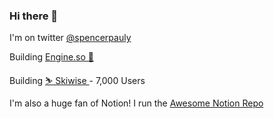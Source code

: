 ### Hi there 👋

I'm on twitter [@spencerpauly](https://twitter.com/SpencerPauly)

Building [Engine.so 🚂](https://engine.so)

Building [ ⛷️ Skiwise ](https://skiwise-app.com) - 7,000 Users

I'm also a huge fan of Notion! I run the [Awesome Notion Repo](https://github.com/spencerpauly/awesome-notion)

<!--
**spencerpauly/spencerpauly** is a ✨ _special_ ✨ repository because its `README.md` (this file) appears on your GitHub profile.

Here are some ideas to get you started:

- 🔭 I’m currently working on ...
- 🌱 I’m currently learning ...
- 👯 I’m looking to collaborate on ...
- 🤔 I’m looking for help with ...
- 💬 Ask me about ...
- 📫 How to reach me: ...
- 😄 Pronouns: ...
- ⚡ Fun fact: ...
-->
